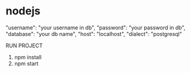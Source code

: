 # nodejs
"username": "your username in db",
"password": "your password in db",
"database": "your db name",
"host": "localhost",
"dialect": "postgresql"

RUN PROJECT

1. npm install
2. npm start

